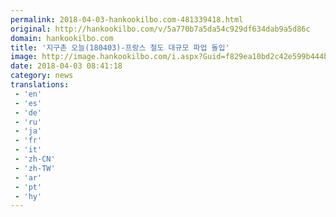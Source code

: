 ```yaml
---
permalink: 2018-04-03-hankookilbo.com-481339418.html
original: http://hankookilbo.com/v/5a770b7a5da54c929df634dab9a5d86c
domain: hankookilbo.com
title: '지구촌 오늘(180403)-프랑스 철도 대규모 파업 돌입'
image: http://image.hankookilbo.com/i.aspx?Guid=f829ea10bd2c42e599b444b0127edb16&Month=201804&size=980
date: 2018-04-03 08:41:18
category: news
translations: 
 - 'en'
 - 'es'
 - 'de'
 - 'ru'
 - 'ja'
 - 'fr'
 - 'it'
 - 'zh-CN'
 - 'zh-TW'
 - 'ar'
 - 'pt'
 - 'hy'
---
```


